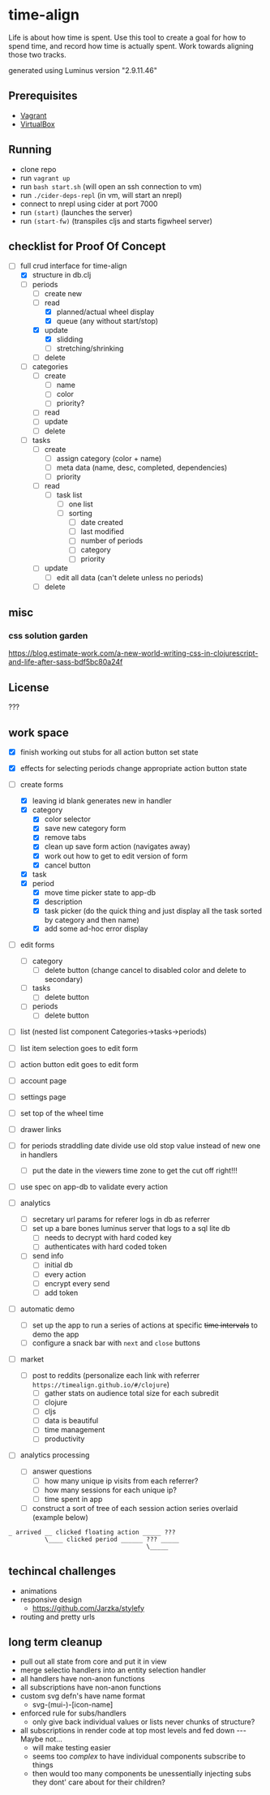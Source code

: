 # time-align

Life is about how time is spent. Use this tool to create a goal for how to spend time, and record how time is actually spent. Work towards aligning those two tracks.  

generated using Luminus version "2.9.11.46"

## Prerequisites
- [Vagrant][1]
- [VirtualBox][2]

[1]: https://www.vagrantup.com/
[2]: https://www.virtualbox.org/wiki/VirtualBox

## Running

- clone repo
- run `vagrant up`
- run `bash start.sh` (will open an ssh connection to vm)
- run `./cider-deps-repl` (in vm, will start an nrepl)
- connect to nrepl using cider at port 7000
- run `(start)` (launches the server)
- run `(start-fw)` (transpiles cljs and starts figwheel server)

## checklist for Proof Of Concept
- [ ] full crud interface for time-align
  - [x] structure in db.clj
  - [ ] periods
    - [ ] create new
    - [ ] read
      - [x] planned/actual wheel display
      - [x] queue (any without start/stop)
    - [x] update
      - [x] slidding
      - [ ] stretching/shrinking
    - [ ] delete
  - [ ] categories
    - [ ] create 
      - [ ] name
      - [ ] color
      - [ ] priority?
    - [ ] read 
    - [ ] update
    - [ ] delete
  - [ ] tasks
    - [ ] create
      - [ ] assign category (color + name)
      - [ ] meta data (name, desc, completed, dependencies)
      - [ ] priority
    - [ ] read
      - [ ] task list 
        - [ ] one list
        - [ ] sorting
          - [ ] date created
          - [ ] last modified
          - [ ] number of periods
          - [ ] category
          - [ ] priority
    - [ ] update
      - [ ] edit all data (can't delete unless no periods)
    - [ ] delete

## misc
### css solution garden
https://blog.estimate-work.com/a-new-world-writing-css-in-clojurescript-and-life-after-sass-bdf5bc80a24f

## License
???

## work space
- [x] finish working out stubs for all action button set state
- [x] effects for selecting periods change appropriate action button state

- [ ] create forms
  - [x] leaving id blank generates new in handler
  - [x] category
    - [x] color selector
    - [x] save new category form
    - [x] remove tabs 
    - [x] clean up save form action (navigates away)
    - [x] work out how to get to edit version of form
    - [x] cancel button
  - [x] task
  - [x] period
    - [x] move time picker state to app-db
    - [x] description
    - [x] task picker (do the quick thing and just display all the task sorted by category and then name)
    - [x] add some ad-hoc error display

- [ ] edit forms
  - [ ] category
    - [ ] delete button (change cancel to disabled color and delete to secondary)
  - [ ] tasks
    - [ ] delete button
  - [ ] periods
    - [ ] delete button

- [ ] list (nested list component Categories->tasks->periods)
- [ ] list item selection goes to edit form
- [ ] action button edit goes to edit form
- [ ] account page
- [ ] settings page
- [ ] set top of the wheel time
- [ ] drawer links

- [ ] for periods straddling date divide use old stop value instead of new one in handlers
  - [ ] put the date in the viewers time zone to get the cut off right!!!
  
- [ ] use spec on app-db to validate every action

- [ ] analytics
  - [ ] secretary url params for referer logs in db as referrer
  - [ ] set up a bare bones luminus server that logs to a sql lite db
    - [ ] needs to decrypt with hard coded key
    - [ ] authenticates with hard coded token
  - [ ] send info
    - [ ] initial db
    - [ ] every action
    - [ ] encrypt every send
    - [ ] add token
    
- [ ] automatic demo
  - [ ] set up the app to run a series of actions at specific ~~time intervals~~ to demo the app
  - [ ] configure a snack bar with `next` and `close` buttons

- [ ] market
  - [ ] post to reddits (personalize each link with referrer `https://timealign.github.io/#/clojure`)
    - [ ] gather stats on audience total size for each subredit
    - [ ] clojure
    - [ ] cljs
    - [ ] data is beautiful
    - [ ] time management
    - [ ] productivity

- [ ] analytics processing 
  - [ ] answer questions
    - [ ] how many unique ip visits from each referrer?
    - [ ] how many sessions for each unique ip?
    - [ ] time spent in app
  - [ ] construct a sort of tree of each session action series overlaid (example below)

```
_ arrived __ clicked floating action _____ ??? 
          \____ clicked period ______ ??? _____
                                      \_____
```

## techincal challenges
- animations
- responsive design
  - https://github.com/Jarzka/stylefy
- routing and pretty urls

## long term cleanup
- pull out all state from core and put it in view
- merge selectio handlers into an entity selection handler
- all handlers have non-anon functions
- all subscriptions have non-anon functions
- custom svg defn's have name format
  - svg-(mui-)-[icon-name]
- enforced rule for subs/handlers
  - only give back individual values or lists never chunks of structure?
- all subscriptions in render code at top most levels and fed down --- Maybe not...
  - will make testing easier
  - seems too _complex_ to have individual components subscribe to things
  - then would too many components be unessentially injecting subs they dont' care about for their children?
